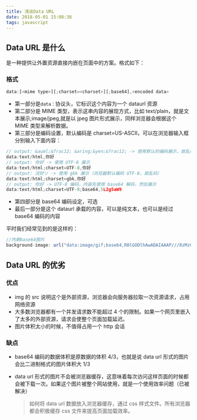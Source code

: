 ```yaml
---
title: 浅谈Data URL
date: 2018-05-01 15:08:38
tags: javascript
---
```


## Data URL 是什么

是一种提供让外置资源直接内嵌在页面中的方案。格式如下：

### 格式

```javascript
data:[<mime type>][;charset=<charset>][;base64],<encoded data>
```

* 第一部分是`data：`协议头，它标识这个内容为一个 dataurl 资源
* 第二部分是 MIME 类型，表示这串内容的展现方式，比如 text/plain，就是文本展示;image/jpeg,就是以 jpeg 图片形式展示，同样浏览器会根据这个 MIME 类型来解析数据。
* 第三部分是编码设置，默认编码是 charset=US-ASCII，可以在浏览器输入框分别输入下面内容：

```javascript
// output: &auml;&frac12; &aring;&yen;&frac12; -> 使用默认的编码展示，故乱码
data:text/html,你好
// output: 你好 -> 使用 UTF-8 展示
data:text/html;charset=UTF-8,你好
// output: 浣犲ソ -> 使用 gbk 展示（浏览器默认编码 UTF-8，故乱码）
data:text/html;charset=gbk,你好
// output: 你好 -> UTF-8 编码，内容先使用 base64 解码，然后展示
data:text/html;charset=UTF-8;base64,5L2g5aW9
```

* 第四部分是 base64 编码设定，可选
* 最后一部分是这个 dataurl 承载的内容，可以是纯文本，也可以是经过 base64 编码的内容

平时我们经常见到的是这样的：

```javascript
//内嵌base64图片
background-image: url("data:image/gif;base64,R0lGODlhAwADAIAAAP///8zMzCH5BAAAAAAALAAAAAADAAMAAAIEBHIJBQA7");
```

## Data URL 的优劣

### 优点

* img 的 src 说明这个是外部资源，浏览器会向服务器拉取一次资源请求，占用网络资源
* 大多数浏览器都有一个并发请求数不能超过 4 个的限制。如果一个网页里嵌入了太多的外部资源，请求会使整个页面加载延迟。
* 图片体积太小的时候，不值得占用一个 http 会话

### 缺点

* base64 编码的数据体积是原数据的体积 4/3，也就是说 data url 形式的图片会比二进制格式的图片体积大 1/3
* data url 形式的图片不会被浏览器缓存，这意味着每次访问这样页面的时候都会被下载一次。如果这个图片被整个网站使用，就是一个使用效率问题（已被解决）

  > 如何将 data url 数据放入浏览器缓存，通过 css 样式文件。所有浏览器都会积极缓存 css 文件来提高页面加载效率。
